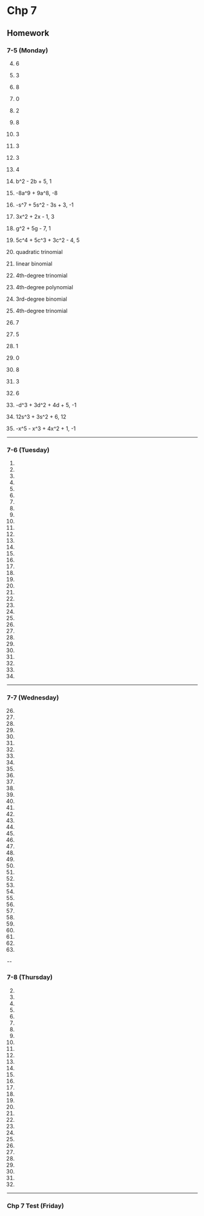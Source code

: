# Chp 7

## Homework

### 7-5 (Monday)

4. 6
5. 3
6. 8
7. 0
8. 2
9. 8
10. 3
11. 3
12. 3
13. 4
14. b^2 - 2b + 5, 1
15. -8a^9 + 9a^8, -8
16. -s^7 + 5s^2 - 3s + 3, -1
17. 3x^2 + 2x - 1, 3
18. g^2 + 5g - 7, 1
19. 5c^4 + 5c^3 + 3c^2 - 4, 5
20. quadratic trinomial
21. linear binomial
22. 4th-degree trinomial
23. 4th-degree polynomial
24. 3rd-degree binomial
25. 4th-degree trinomial

31. 7
32. 5
33. 1
34. 0

38. 8
39. 3
40. 6

47. -d^3 + 3d^2 + 4d + 5, -1
48. 12s^3 + 3s^2 + 6, 12
49. -x^5 - x^3 + 4x^2 + 1, -1

---

### 7-6 (Tuesday)

1.
2.
3.
4.
5.
6.
7.
8.
9.
10.
11.
12.
13.
14.
15.
16.
17.
18.
19.
20.
21.
22.
23.
24.
25.
26.
27.
28.
29.
30.
31.
32.
33.
34.

---

### 7-7 (Wednesday)

26.
27.
28.
29.
30.
31.
32.
33.
34.
35.
36.
37.
38.
39.
40.
41.
42.
43.
44.
45.
46.
47.
48.
49.
50.
51.
52.
53.
54.
55.
56.
57.
58.
59.
60.
61.
62.
63.

--

### 7-8 (Thursday)

2.
3.
4.
5.
6.
7.
8.
9.
10.
11.
12.
13.
14.
15.
16.
17.
18.
19.
20.
21.
22.
23.
24.
25.
26.
27.
28.
29.
30.
31.
32.

---

### Chp 7 Test (Friday)
